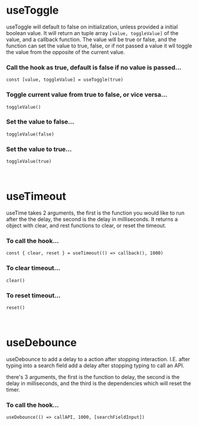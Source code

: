 # useToggle

useToggle will default to false on initialization, unless provided a initial boolean value. It will return an tuple array `[value, toggleValue]` of the value, and a callback function. The value will be true or false, and the function can set the value to true, false, or if not passed a value it wll toggle the value from the opposite of the current value.

### Call the hook as true, default is false if no value is passed...

`const [value, toggleValue] = useToggle(true)`

### Toggle current value from true to false, or vice versa...

`toggleValue()`

### Set the value to false...

`toggleValue(false)`

### Set the value to true...

`toggleValue(true)`

<br/>

# useTimeout

useTime takes 2 arguments, the first is the function you would like to run after the the delay, the second is the delay in milliseconds. It returns a object with clear, and rest functions to clear, or reset the timeout.

### To call the hook...

`const { clear, reset } = useTimeout(() => callback(), 1000)`

### To clear timeout...

`clear()`

### To reset timeout...

`reset()`

<br/>

# useDebounce

useDebounce to add a delay to a action after stopping interaction. I.E. after typing into a search field add a delay after stopping typing to call an API.

there's 3 arguments, the first is the function to delay, the second is the delay in milliseconds, and the third is the dependencies which will reset the timer.

### To call the hook...

`useDebounce(() => callAPI, 1000, [searchFieldInput])`

